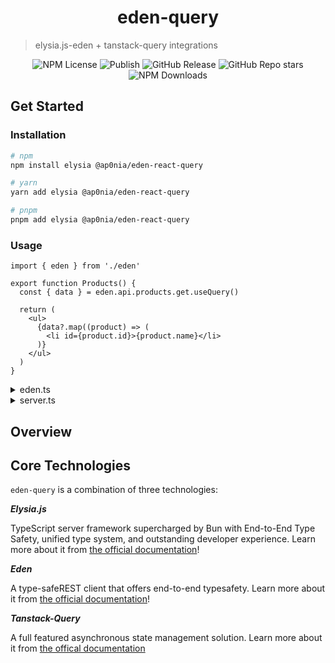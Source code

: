 <h1 align="center">eden-query</h1>

> elysia.js-eden + tanstack-query integrations

<div align="center">

![NPM License](https://img.shields.io/npm/l/%40ap0nia%2Feden-svelte-query)
![Publish](https://img.shields.io/github/actions/workflow/status/ap0nia/eden-query/release.yml)
![GitHub Release](https://img.shields.io/github/v/release/ap0nia/eden-query)
![GitHub Repo stars](https://img.shields.io/github/stars/ap0nia/eden-query)
![NPM Downloads](https://img.shields.io/npm/dm/%40ap0nia%2Feden)

</div>

## Get Started

### Installation

```sh
# npm
npm install elysia @ap0nia/eden-react-query

# yarn
yarn add elysia @ap0nia/eden-react-query

# pnpm
pnpm add elysia @ap0nia/eden-react-query
```

### Usage

```tsx
import { eden } from './eden'

export function Products() {
  const { data } = eden.api.products.get.useQuery()

  return (
    <ul>
      {data?.map((product) => (
        <li id={product.id}>{product.name}</li>
      )}
    </ul>
  )
}
```

<details>
  <summary>eden.ts</summary>

```tsx
import type { App } from './server'
import { createEdenTreatyReactQuery } from '@ap0nia/eden-react-query'

export const eden = createEdenTreatyReactQuery<App>()
```

</details>

<details>
  <summary>server.ts</summary>

```tsx
import { Elysia } from 'elysia'

const app = new Elysia().get('/api/products', () => {
  return [
    {
      id: 0,
      name: 'Product 0',
    },
    {
      id: 1,
      name: 'Product 1',
    },
    {
      id: 2,
      name: 'Product 2',
    },
  ]
})

export type App = typeof app
```

</details>

## Overview

## Core Technologies

`eden-query` is a combination of three technologies:

**_Elysia.js_**

TypeScript server framework supercharged by Bun with End-to-End Type Safety,
unified type system, and outstanding developer experience.
Learn more about it from [the official documentation](https://elysiajs.com)!

**_Eden_**

A type-safeREST client that offers end-to-end typesafety.
Learn more about it from [the official documentation](https://elysiajs.com/eden/overview.html)!

**_Tanstack-Query_**

A full featured asynchronous state management solution.
Learn more about it from [the offical documentation](https://tanstack.com/query/latest)
